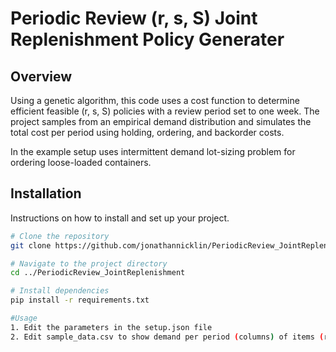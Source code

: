 # Periodic Review (r, s, S) Joint Replenishment Policy Generater

## Overview
Using a genetic algorithm, this code uses a cost function to determine efficient feasible (r, s, S) policies with a review period set to one week. The project samples from an empirical demand distribution and simulates the total cost per period using holding, ordering, and backorder costs.

In the example setup uses intermittent demand lot-sizing problem for ordering loose-loaded containers.

## Installation
Instructions on how to install and set up your project.

```sh
# Clone the repository
git clone https://github.com/jonathannicklin/PeriodicReview_JointReplenishment.git

# Navigate to the project directory
cd ../PeriodicReview_JointReplenishment

# Install dependencies
pip install -r requirements.txt

#Usage
1. Edit the parameters in the setup.json file
2. Edit sample_data.csv to show demand per period (columns) of items (rows)
